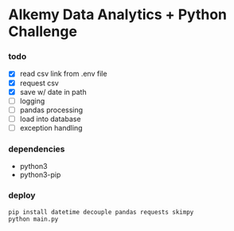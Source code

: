 # Alkemy Data Analytics + Python Challenge
### todo
- [X] read csv link from .env file	
- [X] request csv			
- [X] save w/ date in path		
- [ ] logging			
- [ ] pandas processing		
- [ ] load into database
- [ ] exception handling

### dependencies
- python3
- python3-pip

### deploy
```
pip install datetime decouple pandas requests skimpy
python main.py
```
